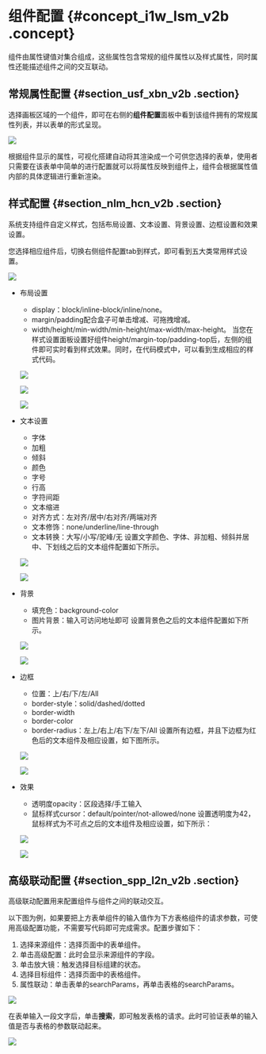 # 组件配置 {#concept_i1w_lsm_v2b .concept}

组件由属性键值对集合组成，这些属性包含常规的组件属性以及样式属性，同时属性还能描述组件之间的交互联动。

## 常规属性配置 {#section_usf_xbn_v2b .section}

选择画板区域的一个组件，即可在右侧的**组件配置**面板中看到该组件拥有的常规属性列表，并以表单的形式呈现。

![](http://static-aliyun-doc.oss-cn-hangzhou.aliyuncs.com/assets/img/17770/15345606619738_zh-CN.png)

根据组件显示的属性，可视化搭建自动将其渲染成一个可供您选择的表单，使用者只需要在该表单中简单的进行配置就可以将属性反映到组件上，组件会根据属性值内部的具体逻辑进行重新渲染。

## 样式配置 {#section_nlm_hcn_v2b .section}

系统支持组件自定义样式，包括布局设置、文本设置、背景设置、边框设置和效果设置。

您选择相应组件后，切换右侧组件配置tab到样式，即可看到五大类常用样式设置。

![](http://static-aliyun-doc.oss-cn-hangzhou.aliyuncs.com/assets/img/17770/15345606619739_zh-CN.png)

-   布局设置

    -   display：block/inline-block/inline/none。
    -   margin/padding配合盒子可单击增减、可拖拽增减。
    -   width/height/min-width/min-height/max-width/max-height。
    当您在样式设置面板设置好组件height/margin-top/padding-top后，左侧的组件即可实时看到样式效果。同时，在代码模式中，可以看到生成相应的样式代码。

    ![](http://static-aliyun-doc.oss-cn-hangzhou.aliyuncs.com/assets/img/17770/15345606619741_zh-CN.png)

    ![](http://static-aliyun-doc.oss-cn-hangzhou.aliyuncs.com/assets/img/17770/15345606619740_zh-CN.png)

    ![](http://static-aliyun-doc.oss-cn-hangzhou.aliyuncs.com/assets/img/17770/15345606629742_zh-CN.png)

-   文本设置

    -   字体
    -   加粗
    -   倾斜
    -   颜色
    -   字号
    -   行高
    -   字符间距
    -   文本缩进
    -   对齐方式：左对齐/居中/右对齐/两端对齐
    -   文本修饰：none/underline/line-through
    -   文本转换：大写/小写/驼峰/无
    设置文字颜色、字体、非加粗、倾斜并居中、下划线之后的文本组件配置如下所示。

    ![](http://static-aliyun-doc.oss-cn-hangzhou.aliyuncs.com/assets/img/17770/15345606629745_zh-CN.png)

    ![](http://static-aliyun-doc.oss-cn-hangzhou.aliyuncs.com/assets/img/17770/15345606629744_zh-CN.png)

-   背景

    -   填充色：background-color
    -   图片背景：输入可访问地址即可
    设置背景色之后的文本组件配置如下所示。

    ![](http://static-aliyun-doc.oss-cn-hangzhou.aliyuncs.com/assets/img/17770/15345606629747_zh-CN.png)

    ![](http://static-aliyun-doc.oss-cn-hangzhou.aliyuncs.com/assets/img/17770/15345606629748_zh-CN.png)

-   边框

    -   位置：上/右/下/左/All
    -   border-style：solid/dashed/dotted
    -   border-width
    -   border-color
    -   border-radius：左上/右上/右下/左下/All
    设置所有边框，并且下边框为红色后的文本组件及相应设置，如下图所示。

    ![](http://static-aliyun-doc.oss-cn-hangzhou.aliyuncs.com/assets/img/17770/15345606629749_zh-CN.png)

    ![](http://static-aliyun-doc.oss-cn-hangzhou.aliyuncs.com/assets/img/17770/15345606629750_zh-CN.png)

-   效果

    -   透明度opacity：区段选择/手工输入
    -   鼠标样式cursor：default/pointer/not-allowed/none
    设置透明度为42，鼠标样式为不可点之后的文本组件及相应设置，如下所示：

    ![](http://static-aliyun-doc.oss-cn-hangzhou.aliyuncs.com/assets/img/17770/15345606629752_zh-CN.png)

    ![](http://static-aliyun-doc.oss-cn-hangzhou.aliyuncs.com/assets/img/17770/15345606629751_zh-CN.png)


## 高级联动配置 {#section_spp_l2n_v2b .section}

高级联动配置用来配置组件与组件之间的联动交互。

以下图为例，如果要把上方表单组件的输入值作为下方表格组件的请求参数，可使用高级配置功能，不需要写代码即可完成需求。配置步骤如下：

1.  选择来源组件：选择页面中的表单组件。
2.  单击高级配置：此时会显示来源组件的字段。
3.  单击放大镜：触发选择目标组建的状态。
4.  选择目标组件：选择页面中的表格组件。
5.  属性联动：单击表单的searchParams，再单击表格的searchParams。

![](http://static-aliyun-doc.oss-cn-hangzhou.aliyuncs.com/assets/img/17770/15345606629753_zh-CN.png)

在表单输入一段文字后，单击**搜索**，即可触发表格的请求。此时可验证表单的输入值是否与表格的参数联动起来。

![](http://static-aliyun-doc.oss-cn-hangzhou.aliyuncs.com/assets/img/17770/15345606629754_zh-CN.png)

